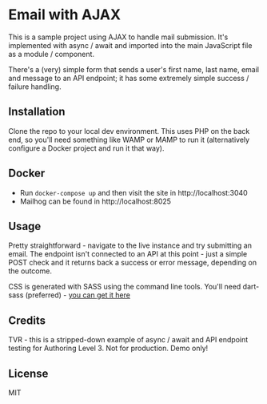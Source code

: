 
# Email with AJAX

This is a sample project using AJAX to handle mail submission. It's implemented with async / await and imported into the main JavaScript file as a module / component.

There's a (very) simple form that sends a user's first name, last name, email and message to an API endpoint; it has some extremely simple success / failure handling.

## Installation
Clone the repo to your local dev environment. This uses PHP on the back end, so you'll need something like WAMP or MAMP to run it (alternatively configure a Docker project and run it that way).

## Docker
- Run `docker-compose up` and then visit the site in http://localhost:3040
- Mailhog can be found in http://localhost:8025

## Usage
Pretty straightforward - navigate to the live instance and try submitting an email. The endpoint isn't connected to an API at this point - just a simple POST check and it returns back a success or error message, depending on the outcome.

CSS is generated with SASS using the command line tools. You'll need dart-sass (preferred) - [you can get it here](https://sass-lang.com/install)

## Credits
TVR - this is a stripped-down example of async / await and API endpoint testing for Authoring Level 3. Not for production. Demo only!

## License
MIT
